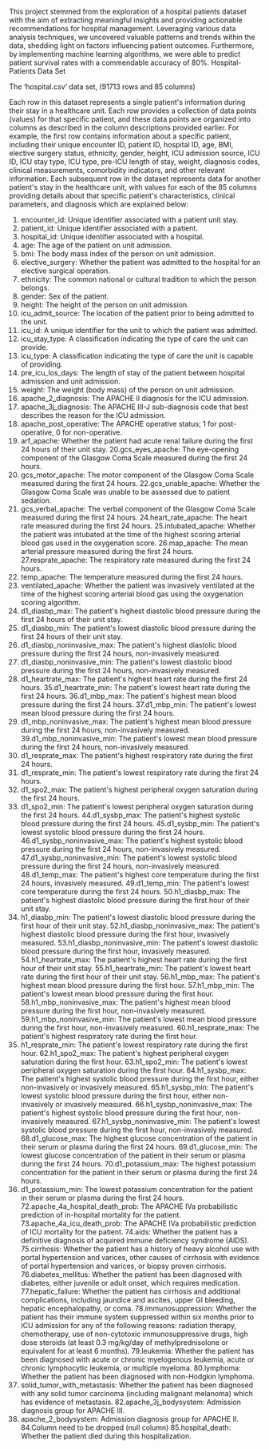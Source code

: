 This project stemmed from the exploration of a hospital patients dataset with the aim of extracting meaningful insights and providing actionable recommendations for hospital management. Leveraging various data analysis techniques, we uncovered valuable patterns and trends within the data, shedding light on factors influencing patient outcomes. Furthermore, by implementing machine learning algorithms, we were able to predict patient survival rates with a commendable accuracy of 80%.
Hospital-Patients Data Set
 
The ‘hospital.csv’ data set, (91713 rows and 85 columns)
 
Each row in this dataset represents a single patient's information during their stay in a healthcare unit. Each row provides a collection of data points (values) for that specific patient, and these data points are organized into columns as described in the column descriptions provided earlier.
For example, the first row contains information about a specific patient, including their unique encounter ID, patient ID, hospital ID, age, BMI, elective surgery status, ethnicity, gender, height, ICU admission source, ICU ID, ICU stay type, ICU type, pre-ICU length of stay, weight, diagnosis codes, clinical measurements, comorbidity indicators, and other relevant information.
Each subsequent row in the dataset represents data for another patient's stay in the healthcare unit, with values for each of the 85 columns providing details about that specific patient's characteristics, clinical parameters, and diagnosis which are explained below:
 
1. encounter_id: Unique identifier associated with a patient unit stay.
2. patient_id: Unique identifier associated with a patient.
3. hospital_id: Unique identifier associated with a hospital.
4. age: The age of the patient on unit admission.
5. bmi: The body mass index of the person on unit admission.
6. elective_surgery: Whether the patient was admitted to the hospital for an elective surgical operation.
7.  ethnicity: The common national or cultural tradition to which the person belongs.
8. gender: Sex of the patient.
9. height: The height of the person on unit admission.
10. icu_admit_source: The location of the patient prior to being admitted to the unit.
11. icu_id: A unique identifier for the unit to which the patient was admitted.
12. icu_stay_type: A classification indicating the type of care the unit can provide.
13. icu_type: A classification indicating the type of care the unit is capable of providing.
14. pre_icu_los_days: The length of stay of the patient between hospital admission and unit admission.
15.  weight: The weight (body mass) of the person on unit admission.
16. apache_2_diagnosis: The APACHE II diagnosis for the ICU admission.
17. apache_3j_diagnosis: The APACHE III-J sub-diagnosis code that best describes the reason for the ICU admission.
18.  apache_post_operative: The APACHE operative status; 1 for post-operative, 0 for non-operative.
19. arf_apache: Whether the patient had acute renal failure during the first 24 hours of their unit stay.
20.gcs_eyes_apache: The eye-opening component of the Glasgow Coma Scale measured during the first 24 hours.
21. gcs_motor_apache: The motor component of the Glasgow Coma Scale measured during the first 24 hours.
22.gcs_unable_apache: Whether the Glasgow Coma Scale was unable to be assessed due to patient sedation.
23. gcs_verbal_apache: The verbal component of the Glasgow Coma Scale measured during the first 24 hours.
24.heart_rate_apache: The heart rate measured during the first 24 hours.
25.intubated_apache: Whether the patient was intubated at the time of the highest scoring arterial blood gas used in the oxygenation score.
26.map_apache: The mean arterial pressure measured during the first 24 hours.
27.resprate_apache: The respiratory rate measured during the first 24 hours.
28. temp_apache: The temperature measured during the first 24 hours.
29. ventilated_apache: Whether the patient was invasively ventilated at the time of the highest scoring arterial blood gas using the oxygenation scoring algorithm.
30. d1_diasbp_max: The patient's highest diastolic blood pressure during the first 24 hours of their unit stay.
31.  d1_diasbp_min: The patient's lowest diastolic blood pressure during the first 24 hours of their unit stay.
32. d1_diasbp_noninvasive_max: The patient's highest diastolic blood pressure during the first 24 hours, non-invasively measured.
33. d1_diasbp_noninvasive_min: The patient's lowest diastolic blood pressure during the first 24 hours, non-invasively measured.
34. d1_heartrate_max: The patient's highest heart rate during the first 24 hours.
35.d1_heartrate_min: The patient's lowest heart rate during the first 24 hours.
36.d1_mbp_max: The patient's highest mean blood pressure during the first 24 hours.
37.d1_mbp_min: The patient's lowest mean blood pressure during the first 24 hours.
38. d1_mbp_noninvasive_max: The patient's highest mean blood pressure during the first 24 hours, non-invasively measured.
39.d1_mbp_noninvasive_min: The patient's lowest mean blood pressure during the first 24 hours, non-invasively measured.
40. d1_resprate_max: The patient's highest respiratory rate during the first 24 hours.
41. d1_resprate_min: The patient's lowest respiratory rate during the first 24 hours.
42. d1_spo2_max: The patient's highest peripheral oxygen saturation during the first 24 hours.
43.  d1_spo2_min: The patient's lowest peripheral oxygen saturation during the first 24 hours.
44.d1_sysbp_max: The patient's highest systolic blood pressure during the first 24 hours.
45.d1_sysbp_min: The patient's lowest systolic blood pressure during the first 24 hours.
46.d1_sysbp_noninvasive_max: The patient's highest systolic blood pressure during the first 24 hours, non-invasively measured.
47.d1_sysbp_noninvasive_min: The patient's lowest systolic blood pressure during the first 24 hours, non-invasively measured.
48.d1_temp_max: The patient's highest core temperature during the first 24 hours, invasively measured.
49.d1_temp_min: The patient's lowest core temperature during the first 24 hours.
50.h1_diasbp_max: The patient's highest diastolic blood pressure during the first hour of their unit stay.
51. h1_diasbp_min: The patient's lowest diastolic blood pressure during the first hour of their unit stay.
52.h1_diasbp_noninvasive_max: The patient's highest diastolic blood pressure during the first hour, invasively measured.
53.h1_diasbp_noninvasive_min: The patient's lowest diastolic blood pressure during the first hour, invasively measured.
54.h1_heartrate_max: The patient's highest heart rate during the first hour of their unit stay.
55.h1_heartrate_min: The patient's lowest heart rate during the first hour of their unit stay.
56.h1_mbp_max: The patient's highest mean blood pressure during the first hour.
57.h1_mbp_min: The patient's lowest mean blood pressure during the first hour.
58.h1_mbp_noninvasive_max: The patient's highest mean blood pressure during the first hour, non-invasively measured.
59.h1_mbp_noninvasive_min: The patient's lowest mean blood pressure during the first hour, non-invasively measured.
60.h1_resprate_max: The patient's highest respiratory rate during the first hour.
61. h1_resprate_min: The patient's lowest respiratory rate during the first hour.
62.h1_spo2_max: The patient's highest peripheral oxygen saturation during the first hour.
63.h1_spo2_min: The patient's lowest peripheral oxygen saturation during the first hour.
64.h1_sysbp_max: The patient's highest systolic blood pressure during the first hour, either non-invasively or invasively measured.
65.h1_sysbp_min: The patient's lowest systolic blood pressure during the first hour, either non-invasively or invasively measured.
66.h1_sysbp_noninvasive_max: The patient's highest systolic blood pressure during the first hour, non-invasively measured.
67.h1_sysbp_noninvasive_min: The patient's lowest systolic blood pressure during the first hour, non-invasively measured.
68.d1_glucose_max: The highest glucose concentration of the patient in their serum or plasma during the first 24 hours.
69.d1_glucose_min: The lowest glucose concentration of the patient in their serum or plasma during the first 24 hours.
70.d1_potassium_max: The highest potassium concentration for the patient in their serum or plasma during the first 24 hours.
71. d1_potassium_min: The lowest potassium concentration for the patient in their serum or plasma during the first 24 hours.
72.apache_4a_hospital_death_prob: The APACHE IVa probabilistic prediction of in-hospital mortality for the patient.
73.apache_4a_icu_death_prob: The APACHE IVa probabilistic prediction of ICU mortality for the patient.
74.aids: Whether the patient has a definitive diagnosis of acquired immune deficiency syndrome (AIDS).
75.cirrhosis: Whether the patient has a history of heavy alcohol use with portal hypertension and varices, other causes of cirrhosis with evidence of portal hypertension and varices, or biopsy proven cirrhosis.
76.diabetes_mellitus: Whether the patient has been diagnosed with diabetes, either juvenile or adult onset, which requires medication.
77.hepatic_failure: Whether the patient has cirrhosis and additional complications, including jaundice and ascites, upper GI bleeding, hepatic encephalopathy, or coma.
78.immunosuppression: Whether the patient has their immune system suppressed within six months prior to ICU admission for any of the following reasons: radiation therapy, chemotherapy, use of non-cytotoxic immunosuppressive drugs, high dose steroids (at least 0.3 mg/kg/day of methylprednisolone or equivalent for at least 6 months).
79.leukemia: Whether the patient has been diagnosed with acute or chronic myelogenous leukemia, acute or chronic lymphocytic leukemia, or multiple myeloma.
80.lymphoma: Whether the patient has been diagnosed with non-Hodgkin lymphoma.
81.  solid_tumor_with_metastasis: Whether the patient has been diagnosed with any solid tumor carcinoma (including malignant melanoma) which has evidence of metastasis.
82.apache_3j_bodysystem: Admission diagnosis group for APACHE III.
83. apache_2_bodysystem: Admission diagnosis group for APACHE II.
84.Column need to be dropped (null column)
85.hospital_death: Whether the patient died during this hospitalization.
 
 

